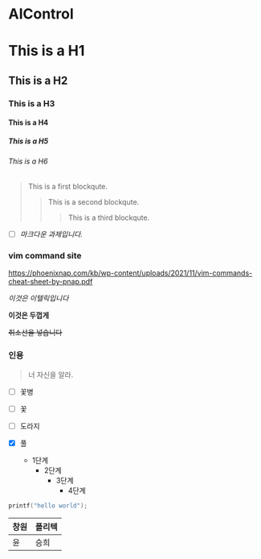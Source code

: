 # AIControl

# This is a H1
## This is a H2
### This is a H3
#### This is a H4
##### This is a H5
###### This is a H6

>This is a first blockqute.
>>This is a second blockqute.
>>>This is a third blockqute.

- [ ] *마크다운 과제입니다.*

### vim command site

<a>https://phoenixnap.com/kb/wp-content/uploads/2021/11/vim-commands-cheat-sheet-by-pnap.pdf

*이것은 이텔릭입니다*

**이것은 두껍게**

~~취소선을 넣습니다~~

### 인용 ###

>너 자신을 알라.


- [ ] 꽃병
- [ ] 꽃
- [ ] 도라지
- [x] 풀
  
  
  * 1단계
     - 2단계
       + 3단계
         + 4단계
  
  
```c++
printf("hello world");
```
  
창원 | 폴리텍
---- |-------
윤   |  승희
  
  
